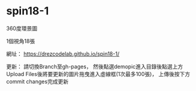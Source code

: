 # spin18-1

360度環景圖

1個視角18張

網址： https://drezcodelab.github.io/spin18-1/

更新： 請切換Branch至gh-pages， 然後點選demopic進入目錄後點選上方Upload Files後將要更新的圖片拖曳進入虛線框(1次最多100張)， 上傳後按下方commit changes完成更新
